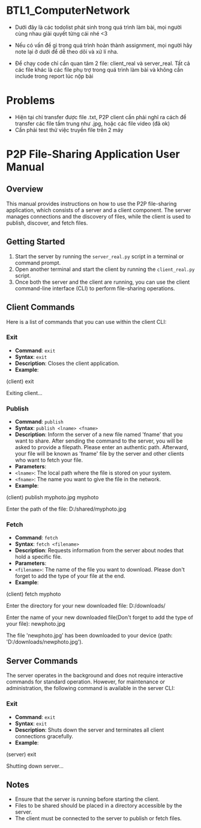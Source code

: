 # BTL1_ComputerNetwork
- Dưới đây là các todolist phát sinh trong quá trình làm bài, mọi người cùng nhau giải quyết từng cái nhé <3

- Nếu có vấn đề gì trong quá trình hoàn thành assignment, mọi người hãy note lại ở dưới để dễ theo dõi và xử lí nha.

- Để chạy code chỉ cần quan tâm 2 file: client_real và server_real. Tất cả các file khác là các file phụ trợ trong quá trình làm bài và không cần include trong report lúc nộp bài


# Problems
- Hiện tại chỉ transfer được file .txt, P2P client cần phải nghĩ ra cách để transfer các file tầm trung như .jpg, hoặc các file video (đã ok)
- Cần phải test thử việc truyền file trên 2 máy
  
# P2P File-Sharing Application User Manual

## Overview
This manual provides instructions on how to use the P2P file-sharing application, which consists of a server and a client component. The server manages connections and the discovery of files, while the client is used to publish, discover, and fetch files.

## Getting Started
1. Start the server by running the `server_real.py` script in a terminal or command prompt.
2. Open another terminal and start the client by running the `client_real.py` script.
3. Once both the server and the client are running, you can use the client command-line interface (CLI) to perform file-sharing operations.

## Client Commands
Here is a list of commands that you can use within the client CLI:

### Exit
- **Command**: `exit`
- **Syntax**: `exit`
- **Description**: Closes the client application.
- **Example**:
  
(client) exit

Exiting client...

### Publish
- **Command**: `publish`
- **Syntax**: `publish <lname> <fname>`
- **Description**: Inform the server of a new file named 'fname' that you want to share. After sending the command to the server, you will be asked to provide a filepath. Please enter an authentic path. Afterward, your file will be known as 'fname' file by the server and other clients who want to fetch your file.
- **Parameters**:
- `<lname>`: The local path where the file is stored on your system.
- `<fname>`: The name you want to give the file in the network.
- **Example**:

(client) publish myphoto.jpg myphoto

Enter the path of the file: D:/shared/myphoto.jpg

### Fetch
- **Command**: `fetch`
- **Syntax**: `fetch <filename>`
- **Description**: Requests information from the server about nodes that hold a specific file.
- **Parameters**:
- `<filename>`: The name of the file you want to download. Please don't forget to add the type of your file at the end.
- **Example**:
  
(client) fetch myphoto

Enter the directory for your new downloaded file: D:/downloads/

Enter the name of your new downloaded file(Don't forget to add the type of your file): newphoto.jpg

The file 'newphoto.jpg' has been downloaded to your device (path: 'D:/downloads/newphoto.jpg').


## Server Commands
The server operates in the background and does not require interactive commands for standard operation. However, for maintenance or administration, the following command is available in the server CLI:

### Exit
- **Command**: `exit`
- **Syntax**: `exit`
- **Description**: Shuts down the server and terminates all client connections gracefully.
- **Example**:
  
(server) exit

Shutting down server...


## Notes
- Ensure that the server is running before starting the client.
- Files to be shared should be placed in a directory accessible by the server.
- The client must be connected to the server to publish or fetch files.




